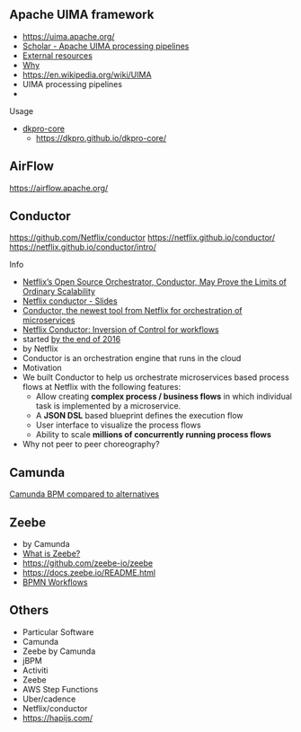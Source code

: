 ## Apache UIMA framework

+ https://uima.apache.org/
+ [Scholar - Apache UIMA processing pipelines](https://scholar.google.co.uk/scholar?q=Apache+UIMA+processing+pipelines&hl=en&as_sdt=0&as_vis=1&oi=scholart)
+ [External resources](https://uima.apache.org/external-resources.html)
+ [Why](https://uima.apache.org/doc-uima-why.html)
+ https://en.wikipedia.org/wiki/UIMA
+ UIMA processing pipelines
+ 
Usage
+ [dkpro-core](https://github.com/dkpro/dkpro-core)
    + https://dkpro.github.io/dkpro-core/

## AirFlow

https://airflow.apache.org/

## Conductor

https://github.com/Netflix/conductor
https://netflix.github.io/conductor/
https://netflix.github.io/conductor/intro/

Info
+ [Netflix’s Open Source Orchestrator, Conductor, May Prove the Limits of Ordinary Scalability](https://thenewstack.io/netflix-orchestrator-may-prove-limits-ordinary-scalability/)
+ [Netflix conductor - Slides](https://www.slideshare.net/virenx/netflix-conductor)
+ [Conductor, the newest tool from Netflix for orchestration of microservices](https://en.paradigmadigital.com/dev/conductor-newest-thing-netflix-orchestration-microservices/)
+ [Netflix Conductor: Inversion of Control for workflows](https://medium.com/netflix-techblog/netflix-conductor-inversion-of-control-for-workflows-c495621bc1c5)
+ started [by the end of 2016](https://github.com/Netflix/conductor/releases?after=0.0.2)
+ by Netflix
+ Conductor is an orchestration engine that runs in the cloud
+ Motivation
 + We built Conductor to help us orchestrate microservices based process flows at Netflix with the following features:
    + Allow creating **complex process / business flows** in which individual task is implemented by a microservice.
    + A **JSON DSL** based blueprint defines the execution flow
    + User interface to visualize the process flows
    + Ability to scale **millions of concurrently running process flows**
+ Why not peer to peer choreography?

## Camunda

[Camunda BPM compared to alternatives](https://camunda.com/learn/whitepapers/camunda-vs-alternatives/?utm_source=docs&utm_medium=banner&utm_campaign=whitepaper)

## Zeebe

+ by Camunda
+ [What is Zeebe?](https://zeebe.io/what-is-zeebe/)
+ https://github.com/zeebe-io/zeebe
+ https://docs.zeebe.io/README.html
+ [BPMN Workflows](https://docs.zeebe.io/bpmn-workflows/README.html)

## Others

+ Particular Software
+ Camunda
+ Zeebe by Camunda
+ jBPM
+ Activiti
+ Zeebe
+ AWS Step Functions
+ Uber/cadence
+ Netflix/conductor
+ https://hapijs.com/